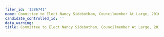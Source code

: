 ```yaml
---
filer_id: '1386741'
name: Committee to Elect Nancy Sidebotham, Councilmember At Large, 2016
candidate_controlled_id: ''
data_warning: 
title: Committee to Elect Nancy Sidebotham, Councilmember At Large, 2016
---
```

